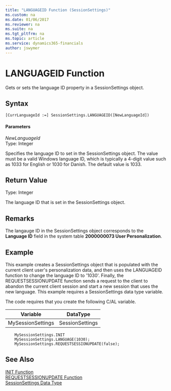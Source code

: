 ```yaml
---
title: "LANGUAGEID Function (SessionSettings)"
ms.custom: na
ms.date: 01/06/2017
ms.reviewer: na
ms.suite: na
ms.tgt_pltfrm: na
ms.topic: article
ms.service: dynamics365-financials
author: jswymer
---
```

# LANGUAGEID Function
Gets or sets the language ID property in a SessionSettings object.  

## Syntax  

```  
[CurrLanguageId :=] SessionSettings.LANGUAGEID([NewLanguageId])  
```  

#### Parameters  
*NewLanguageId*  
Type: Integer  

Specifies the language ID to set in the SessionSettings object. The value must be a valid Windows language ID, which is typically a 4-digit value such as 1033 for English or 1030 for Danish. The default value is 1033.

## Return Value  
Type: Integer  

The language ID that is set in the SessionSettings object.  

## Remarks  
The langauge ID in the SessionSettings object corresponds to the **Language ID** field in the system table **2000000073 User Personalization**.

## Example
This example creates a SessionSettings object that is populated with the current client user's personalization data, and then uses the LANGUAGEID function to change the language ID to '1030'. Finally, the REQUESTSESSIONUPDATE function sends a request to the client to abandon the current client session and start a new session that uses the new language. This example requires a SessionSettings data type variable.

The code requires that you create the following C/AL variable.  

|Variable|DataType|  
|--------------|--------------|  
|MySessionSettings|SessionSettings|  


```
    MySessionSettings.INIT
    MySessionSettings.LANGUAGE(1030);
    MySessionSettings.REQUESTSESSIONUPDATE(false);
```  

## See Also  
[INIT Function](init-function-sessionsettings.md)  
[REQUESTSESSIONUPDATE Function](requestsessionupdate-function-sessionsettings.md)  
[SessionSettings Data Type](sessionsettings-data-type.md)  
